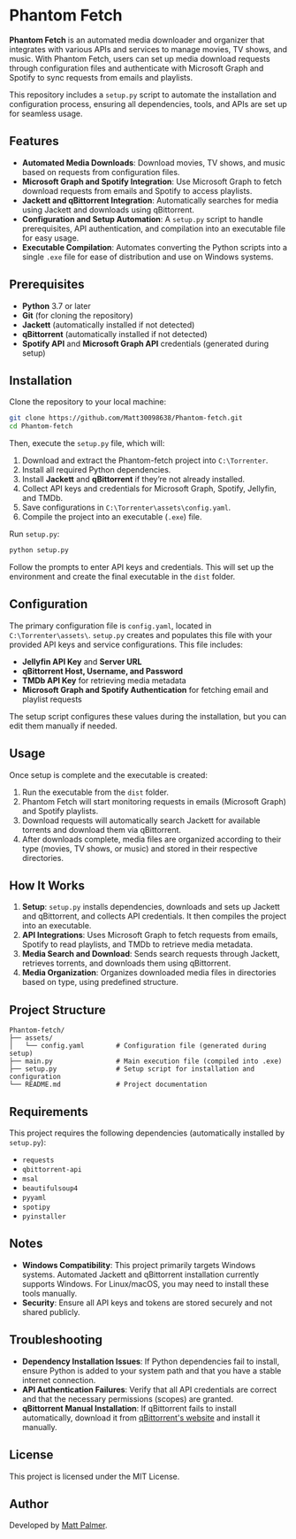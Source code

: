 # Phantom Fetch

**Phantom Fetch** is an automated media downloader and organizer that integrates with various APIs and services to manage movies, TV shows, and music. With Phantom Fetch, users can set up media download requests through configuration files and authenticate with Microsoft Graph and Spotify to sync requests from emails and playlists.

This repository includes a `setup.py` script to automate the installation and configuration process, ensuring all dependencies, tools, and APIs are set up for seamless usage.

## Features

- **Automated Media Downloads**: Download movies, TV shows, and music based on requests from configuration files.
- **Microsoft Graph and Spotify Integration**: Use Microsoft Graph to fetch download requests from emails and Spotify to access playlists.
- **Jackett and qBittorrent Integration**: Automatically searches for media using Jackett and downloads using qBittorrent.
- **Configuration and Setup Automation**: A `setup.py` script to handle prerequisites, API authentication, and compilation into an executable file for easy usage.
- **Executable Compilation**: Automates converting the Python scripts into a single `.exe` file for ease of distribution and use on Windows systems.

## Prerequisites

- **Python** 3.7 or later
- **Git** (for cloning the repository)
- **Jackett** (automatically installed if not detected)
- **qBittorrent** (automatically installed if not detected)
- **Spotify API** and **Microsoft Graph API** credentials (generated during setup)

## Installation

Clone the repository to your local machine:

```bash
git clone https://github.com/Matt30098638/Phantom-fetch.git
cd Phantom-fetch
```

Then, execute the `setup.py` file, which will:

1. Download and extract the Phantom-fetch project into `C:\Torrenter`.
2. Install all required Python dependencies.
3. Install **Jackett** and **qBittorrent** if they’re not already installed.
4. Collect API keys and credentials for Microsoft Graph, Spotify, Jellyfin, and TMDb.
5. Save configurations in `C:\Torrenter\assets\config.yaml`.
6. Compile the project into an executable (`.exe`) file.

Run `setup.py`:

```bash
python setup.py
```

Follow the prompts to enter API keys and credentials. This will set up the environment and create the final executable in the `dist` folder.

## Configuration

The primary configuration file is `config.yaml`, located in `C:\Torrenter\assets\`. `setup.py` creates and populates this file with your provided API keys and service configurations. This file includes:

- **Jellyfin API Key** and **Server URL**
- **qBittorrent Host, Username, and Password**
- **TMDb API Key** for retrieving media metadata
- **Microsoft Graph and Spotify Authentication** for fetching email and playlist requests

The setup script configures these values during the installation, but you can edit them manually if needed.

## Usage

Once setup is complete and the executable is created:

1. Run the executable from the `dist` folder.
2. Phantom Fetch will start monitoring requests in emails (Microsoft Graph) and Spotify playlists.
3. Download requests will automatically search Jackett for available torrents and download them via qBittorrent.
4. After downloads complete, media files are organized according to their type (movies, TV shows, or music) and stored in their respective directories.

## How It Works

1. **Setup**: `setup.py` installs dependencies, downloads and sets up Jackett and qBittorrent, and collects API credentials. It then compiles the project into an executable.
2. **API Integrations**: Uses Microsoft Graph to fetch requests from emails, Spotify to read playlists, and TMDb to retrieve media metadata.
3. **Media Search and Download**: Sends search requests through Jackett, retrieves torrents, and downloads them using qBittorrent.
4. **Media Organization**: Organizes downloaded media files in directories based on type, using predefined structure.

## Project Structure

```
Phantom-fetch/
├── assets/
│   └── config.yaml        # Configuration file (generated during setup)
├── main.py                # Main execution file (compiled into .exe)
├── setup.py               # Setup script for installation and configuration
└── README.md              # Project documentation
```

## Requirements

This project requires the following dependencies (automatically installed by `setup.py`):

- `requests`
- `qbittorrent-api`
- `msal`
- `beautifulsoup4`
- `pyyaml`
- `spotipy`
- `pyinstaller`

## Notes

- **Windows Compatibility**: This project primarily targets Windows systems. Automated Jackett and qBittorrent installation currently supports Windows. For Linux/macOS, you may need to install these tools manually.
- **Security**: Ensure all API keys and tokens are stored securely and not shared publicly.

## Troubleshooting

- **Dependency Installation Issues**: If Python dependencies fail to install, ensure Python is added to your system path and that you have a stable internet connection.
- **API Authentication Failures**: Verify that all API credentials are correct and that the necessary permissions (scopes) are granted.
- **qBittorrent Manual Installation**: If qBittorrent fails to install automatically, download it from [qBittorrent's website](https://www.qbittorrent.org/download.php) and install it manually.

## License

This project is licensed under the MIT License.

## Author

Developed by [Matt Palmer](https://github.com/Matt30098638).
